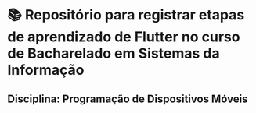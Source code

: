 # :books: Repositório para registrar etapas de aprendizado de Flutter no curso de Bacharelado em Sistemas da Informação

## Disciplina: Programação de Dispositivos Móveis